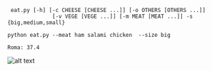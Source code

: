 ```
 eat.py [-h] [-c CHEESE [CHEESE ...]] [-o OTHERS [OTHERS ...]]
              [-v VEGE [VEGE ...]] [-m MEAT [MEAT ...]] -s {big,medium,small}
```
```
python eat.py --meat ham salami chicken  --size big

Roma: 37.4
```
![alt text](https://external-preview.redd.it/bjkBet3OsiX5EPxN25s3ZxwL7jIeaRNOsTV2x-djrfA.jpg?auto=webp&s=6b9d73492e0a7ab064a41304f48acae750266f77
)
